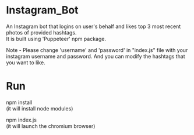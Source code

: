 # Instagram_Bot
An Instagram bot that logins on user's behalf and likes top 3 most recent photos of provided hashtags.
<br>
It is built using 'Puppeteer' npm package.
<br>

Note - Please change 'username' and 'password' in "index.js" file with your instagram username and password. And you can modify the hashtags that you want to like.

# Run

npm install
<br>
(it will install node modules)

npm index.js
<br>
(it will launch the chromium browser)
